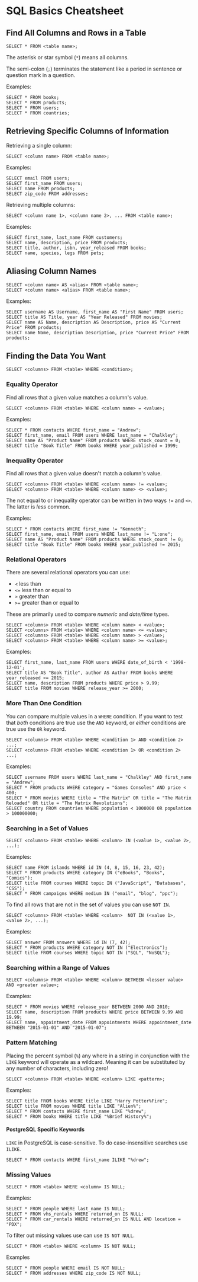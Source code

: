 # SQL Basics Cheatsheet

## Find All Columns and Rows in a Table


```
SELECT * FROM <table name>;

```

The asterisk or star symbol (`*`) means all columns.

The semi-colon (`;`) terminates the statement like a period in sentence or question mark in a question.

Examples:

```
SELECT * FROM books;
SELECT * FROM products;
SELECT * FROM users;
SELECT * FROM countries;
```

## Retrieving Specific Columns of Information


Retrieving a single column:

```
SELECT <column name> FROM <table name>; 
```

Examples:

```
SELECT email FROM users;
SELECT first_name FROM users;
SELECT name FROM products;
SELECT zip_code FROM addresses;
```

Retrieving multiple columns:

```
SELECT <column name 1>, <column name 2>, ... FROM <table name>;
```

Examples:

```
SELECT first_name, last_name FROM customers;
SELECT name, description, price FROM products;
SELECT title, author, isbn, year_released FROM books;
SELECT name, species, legs FROM pets;
```

## Aliasing Column Names

```
SELECT <column name> AS <alias> FROM <table name>;
SELECT <column name> <alias> FROM <table name>;

```

Examples:

```
SELECT username AS Username, first_name AS "First Name" FROM users;
SELECT title AS Title, year AS "Year Released" FROM movies;
SELECT name AS Name, description AS Description, price AS "Current Price" FROM products;
SELECT name Name, description Description, price "Current Price" FROM products;
```

## Finding the Data You Want

```
SELECT <columns> FROM <table> WHERE <condition>;
```

### Equality Operator

Find all rows that a given value matches a column's value.

```
SELECT <columns> FROM <table> WHERE <column name> = <value>;
```

Examples:

```
SELECT * FROM contacts WHERE first_name = "Andrew";
SELECT first_name, email FROM users WHERE last_name = "Chalkley";
SELECT name AS "Product Name" FROM products WHERE stock_count = 0;
SELECT title "Book Title" FROM books WHERE year_published = 1999;
```

### Inequality Operator


Find all rows that a given value doesn't match a column's value.

```
SELECT <columns> FROM <table> WHERE <column name> != <value>;
SELECT <columns> FROM <table> WHERE <column name> <> <value>;
```

The not equal to or inequality operator can be written in two ways `!=` and `<>`. The latter is *less* common.

Examples:

```
SELECT * FROM contacts WHERE first_name != "Kenneth";
SELECT first_name, email FROM users WHERE last_name != "L:one";
SELECT name AS "Product Name" FROM products WHERE stock_count != 0;
SELECT title "Book Title" FROM books WHERE year_published != 2015;
```

### Relational Operators

There are several relational operators you can use:

* `<` less than
* `<=` less than or equal to
* `>` greater than
* `>=` greater than or equal to

These are primarily used to compare *numeric* and *date/time* types.

```
SELECT <columns> FROM <table> WHERE <column name> < <value>;
SELECT <columns> FROM <table> WHERE <column name> <= <value>;
SELECT <columns> FROM <table> WHERE <column name> > <value>;
SELECT <columns> FROM <table> WHERE <column name> >= <value>;
```

Examples:

```
SELECT first_name, last_name FROM users WHERE date_of_birth < '1998-12-01';
SELECT title AS "Book Title", author AS Author FROM books WHERE year_released <= 2015;
SELECT name, description FROM products WHERE price > 9.99;
SELECT title FROM movies WHERE release_year >= 2000;
```

### More Than One Condition

You can compare multiple values in a `WHERE` condition. If you want to test that *both* conditions are true use the `AND` keyword, or *either* conditions are true use the `OR` keyword.

```
SELECT <columns> FROM <table> WHERE <condition 1> AND <condition 2> ...;
SELECT <columns> FROM <table> WHERE <condition 1> OR <condition 2> ...;
```

Examples:

```
SELECT username FROM users WHERE last_name = "Chalkley" AND first_name = "Andrew";
SELECT * FROM products WHERE category = "Games Consoles" AND price < 400;
SELECT * FROM movies WHERE title = "The Matrix" OR title = "The Matrix Reloaded" OR title = "The Matrix Revolutions";
SELECT country FROM countries WHERE population < 1000000 OR population > 100000000;
```

### Searching in a Set of Values

```
SELECT <columns> FROM <table> WHERE <column> IN (<value 1>, <value 2>, ...);
```

Examples:

```
SELECT name FROM islands WHERE id IN (4, 8, 15, 16, 23, 42);
SELECT * FROM products WHERE category IN ("eBooks", "Books", "Comics");
SELECT title FROM courses WHERE topic IN ("JavaScript", "Databases", "CSS");
SELECT * FROM campaigns WHERE medium IN ("email", "blog", "ppc");
```


To find all rows that are not in the set of values you can use `NOT IN`.

```
SELECT <columns> FROM <table> WHERE <column>  NOT IN (<value 1>, <value 2>, ...);
```
Examples:

```
SELECT answer FROM answers WHERE id IN (7, 42);
SELECT * FROM products WHERE category NOT IN ("Electronics");
SELECT title FROM courses WHERE topic NOT IN ("SQL", "NoSQL");
```

### Searching within a Range of Values

```
SELECT <columns> FROM <table> WHERE <column> BETWEEN <lesser value> AND <greater value>;
```

Examples:

```
SELECT * FROM movies WHERE release_year BETWEEN 2000 AND 2010;
SELECT name, description FROM products WHERE price BETWEEN 9.99 AND 19.99;
SELECT name, appointment_date FROM appointments WHERE appointment_date BETWEEN "2015-01-01" AND "2015-01-07";
```

### Pattern Matching

Placing the percent symbol (`%`) any where in a string in conjunction with the `LIKE` keyword will operate as a wildcard. Meaning it can be substituted by any number of characters, including zero!

```
SELECT <columns> FROM <table> WHERE <column> LIKE <pattern>;
```

Examples:

```
SELECT title FROM books WHERE title LIKE "Harry Potter%Fire";
SELECT title FROM movies WHERE title LIKE "Alien%";
SELECT * FROM contacts WHERE first_name LIKE "%drew";
SELECT * FROM books WHERE title LIKE "%Brief History%";
```

#### PostgreSQL Specific Keywords

`LIKE` in PostgreSQL is case-sensitive. To do case-insensitive searches use `ILIKE`.

```
SELECT * FROM contacts WHERE first_name ILIKE "%drew";
```

### Missing Values

```
SELECT * FROM <table> WHERE <column> IS NULL;
```

Examples:

```
SELECT * FROM people WHERE last_name IS NULL;
SELECT * FROM vhs_rentals WHERE returned_on IS NULL;
SELECT * FROM car_rentals WHERE returned_on IS NULL AND location = "PDX";
```

To filter out missing values use can use `IS NOT NULL`.

```
SELECT * FROM <table> WHERE <column> IS NOT NULL;
```

Examples

```
SELECT * FROM people WHERE email IS NOT NULL;
SELECT * FROM addresses WHERE zip_code IS NOT NULL;
```
